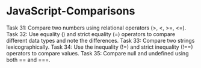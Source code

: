 # JavaScript-Comparisons
Task 31: Compare two numbers using relational operators (>, <, >=, <=). 
Task 32: Use equality () and strict equality (=) operators to compare different data types and note the differences. 
Task 33: Compare two strings lexicographically. 
Task 34: Use the inequality (!=) and strict inequality (!==) operators to compare values. 
Task 35: Compare null and undefined using both == and ===.
